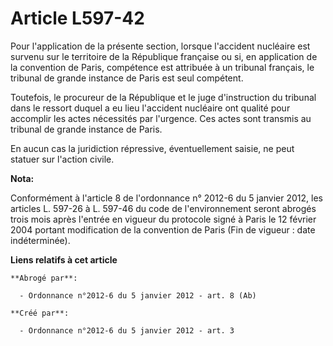 # Article L597-42

Pour l'application de la présente section, lorsque l'accident nucléaire est survenu sur le territoire de la République
française ou si, en application de la convention de Paris, compétence est attribuée à un tribunal français, le tribunal de
grande instance de Paris est seul compétent. 

Toutefois, le procureur de la République et le juge d'instruction du tribunal dans le ressort duquel a eu lieu l'accident
nucléaire ont qualité pour accomplir les actes nécessités par l'urgence. Ces actes sont transmis au tribunal de grande
instance de Paris. 

En aucun cas la juridiction répressive, éventuellement saisie, ne peut statuer sur l'action civile.

**Nota:**

Conformément à l'article 8 de l'ordonnance n° 2012-6 du 5 janvier 2012, les articles L. 597-26 à L. 597-46 du code de
l'environnement seront abrogés trois mois après l'entrée en vigueur du protocole signé à Paris le 12 février 2004 portant
modification de la convention de Paris (Fin de vigueur : date indéterminée).

**Liens relatifs à cet article**

	**Abrogé par**:

	  - Ordonnance n°2012-6 du 5 janvier 2012 - art. 8 (Ab)

	**Créé par**:

	  - Ordonnance n°2012-6 du 5 janvier 2012 - art. 3
